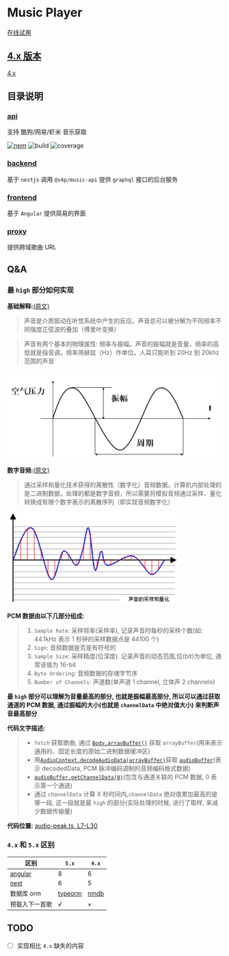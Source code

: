 # Music Player

[在线试用](https://music.xinshangshangxin.com/)

## [4.x 版本](https://github.com/xinshangshangxin/music/tree/4.x)

[4.x](https://github.com/xinshangshangxin/music/tree/4.x)

## 目录说明

### [api](./api)

支持 酷狗/网易/虾米 音乐获取

[![npm](https://img.shields.io/npm/v/@s4p/music-api.svg?label=%40s4p%2Fmusic-api&style=flat-square)](https://www.npmjs.com/package/@s4p/music-api)
![build](https://gitlab.com/shang-music/music-api/badges/develop/build.svg)
![coverage](https://gitlab.com/shang-music/music-api/badges/develop/coverage.svg)

### [backend](./backend)

基于 `nestjs` 调用 `@s4p/music-api` 提供 `graphql` 接口的后台服务

### [frontend](./frontend)

基于 `Angular` 提供简易的界面

### [proxy](./proxy)

提供跨域歌曲 URL

## Q&A

### 最 `high` 部分如何实现

**基础解释:**[(原文)](http://blog.jianchihu.net/pcm-volume-control.html)

> 声音是介质振动在听觉系统中产生的反应。声音总可以被分解为不同频率不同强度正弦波的叠加（傅里叶变换）

> 声音有两个基本的物理属性: 频率与振幅。声音的振幅就是音量，频率的高低就是指音调，频率用赫兹（Hz）作单位。人耳只能听到 20Hz 到 20khz 范围的声音

![声音](./devops/images/001.png)

**数字音频:**[(原文)](https://blog.csdn.net/ljxt523/article/details/52068241)

> 通过采样和量化技术获得的离散性（数字化）音频数据。计算机内部处理的是二进制数据，处理的都是数字音频，所以需要将模拟音频通过采样、量化转换成有限个数字表示的离散序列（即实现音频数字化）

![数字音频](./devops/images/002.gif)

**PCM 数据由以下几部分组成:**

> 1. `Sample Rate`: 采样频率(采样率), 记录声音时每秒的采样个数(如: 44.1kHz 表示 1 秒钟的采样数据点是 44100 个)
> 2. `Sign`: 音频数据是否是有符号的
> 3. `Sample Size`: 采样精度(位深度). 记录声音的动态范围,位(bit)为单位, 通常该值为 16-bit
> 4. `Byte Ordering`: 音频数据的存储字节序
> 5. `Number of Channels`: 声道数(单声道 1 channel, 立体声 2 channels)

**最 `high` 部分可以理解为音量最高的部分, 也就是振幅最高部分, 所以可以通过获取通道的 PCM 数据, 通过振幅的大小(也就是 `channelData` 中绝对值大小) 来判断声音最高部分**

**代码文字描述:**

> - `fetch` 获取歌曲, 通过 [`Body.arrayBuffer()`](https://developer.mozilla.org/en-US/docs/Web/API/Body/arrayBuffer) 获取 `arrayBuffer`(用来表示通用的、固定长度的原始二进制数据缓冲区)
> - 用[`AudioContext.decodeAudioData(arrayBuffer)`](https://developer.mozilla.org/en-US/docs/Web/API/BaseAudioContext/decodeAudioData)获取 [`audioBuffer`](https://zh.wikipedia.org/wiki/%E8%84%88%E8%A1%9D%E7%B7%A8%E7%A2%BC%E8%AA%BF%E8%AE%8A)(表示 decodedData, PCM 脉冲编码调制的音频编码格式数据)
> - [`audioBuffer.getChannelData(0)`](https://developer.mozilla.org/en-US/docs/Web/API/AudioBuffer/getChannelData)(包含与通道关联的 PCM 数据, 0 表示第一个通道)
> - 通过 `channelData` 计算 X 秒时间内,`channelData` 绝对值累加最高的是哪一段, 这一段就是最 `high` 的部分(实际处理的时候, 进行了取样, 来减少数据传输量)

**代码位置:**
[audio-peak.ts, L7-L30](https://github.com/xinshangshangxin/music/blob/develop/frontend/src/app/rx-audio/audio-peak.ts#L7-L30)

### `4.x` 和 `5.x` 区别

| 区别                           | `5.x`                        | `4.x`                                       |
| ------------------------------ | ---------------------------- | ------------------------------------------- |
| [angular](https://angular.io/) | 8                            | 6                                           |
| [nest](https://nestjs.com/)    | 6                            | 5                                           |
| 数据库 orm                     | [typeorm](http://typeorm.io) | [nmdb](https://github.com/shang-music/nmdb) |
| 预载入下一首歌                 | √                            | ×                                           |

## TODO

- [ ] 实现相比 `4.x` 缺失的内容
